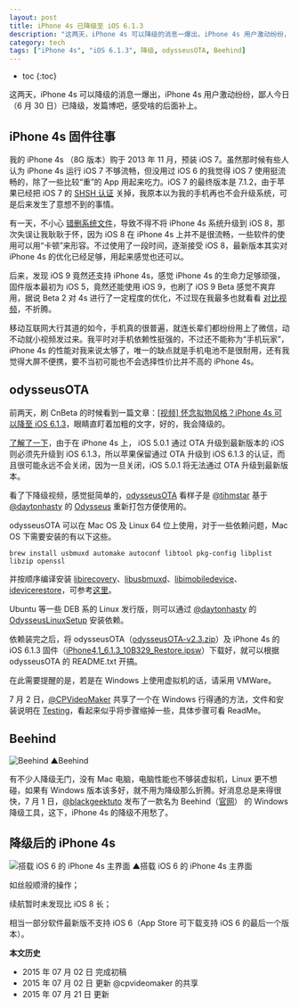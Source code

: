 ```yaml
---
layout: post
title: iPhone 4s 已降级至 iOS 6.1.3
description: "这两天，iPhone 4s 可以降级的消息一爆出，iPhone 4s 用户激动纷纷，鄙人今日（6 月 30 日）已降级，发篇博吧，感受啥的后面补上。"
category: tech
tags: ["iPhone 4s", "iOS 6.1.3", 降级, odysseusOTA, Beehind]
---
```


* toc
{:toc}

这两天，iPhone 4s 可以降级的消息一爆出，iPhone 4s 用户激动纷纷，鄙人今日（6 月 30 日）已降级，发篇博吧，感受啥的后面补上。

## iPhone 4s 固件往事

我的 iPhone 4s （8G 版本）购于 2013 年 11 月，预装 iOS 7。虽然那时候有些人认为 iPhone 4s 运行 iOS 7 不够流畅，但没用过 iOS 6 的我觉得 iOS 7 使用挺流畅的，除了一些比较“重”的 App 用起来吃力。iOS 7 的最终版本是 7.1.2，由于苹果已经把 iOS 7 的 [SHSH 认证](https://www.theiphonewiki.com/wiki/SHSH) 关掉，我原本以为我的手机再也不会升级系统，可是后来发生了意想不到的事情。

有一天，不小心 [错删系统文件](/shuangpin-for-iphone.html#section)，导致不得不将 iPhone 4s 系统升级到 iOS 8，那次失误让我耿耿于怀，因为 iOS 8 在 iPhone 4s 上并不是很流畅，一些软件的使用可以用“卡顿”来形容。不过使用了一段时间，逐渐接受 iOS 8，最新版本其实对 iPhone 4s 的优化已经足够，用起来感觉也还可以。

后来，发现 iOS 9 竟然还支持 iPhone 4s，感觉 iPhone 4s 的生命力足够顽强，固件版本最初为 iOS 5，竟然还能使用 iOS 9，也刷了 iOS 9 Beta 感觉不爽弃用，据说 Beta 2 对 4s 进行了一定程度的优化，不过现在我最多也就看看 [对比视频](https://www.youtube.com/channel/UCg7ckDevnFST7lWlCCZ1c3w)，不折腾。

移动互联网大行其道的如今，手机真的很普遍，就连长辈们都纷纷用上了微信，动不动就小视频发过来。我平时对手机依赖性挺强的，不过还不能称为“手机玩家”，iPhone 4s 的性能对我来说太够了，唯一的缺点就是手机电池不是很耐用，还有我觉得大屏不便携，要不当初可能也不会选择性价比并不高的 iPhone 4s。

## odysseusOTA

前两天，刷 CnBeta 的时候看到一篇文章：[[视频] 怀念拟物风格？iPhone 4s 可以降至 iOS 6.1.3](http://www.cnbeta.com/articles/406483.htm)，眼睛直盯着加粗的文字，好的，我会降级的。

[了解了一下](http://www.reddit.com/r/jailbreak/comments/3bfrd5/)，由于在 iPhone 4s 上， iOS 5.0.1 通过 OTA 升级到最新版本的 iOS 则必须先升级到 iOS 6.1.3，所以苹果保留通过 OTA 升级到 iOS 6.1.3 的认证，而且很可能永远不会关闭，因为一旦关闭，iOS 5.0.1 将无法通过 OTA 升级到最新版本。

看了下降级视频，感觉挺简单的，[odysseusOTA](https://youtu.be/Wo7mGdMcjxw) 看样子是 [@tihmstar](https://twitter.com/tihmstar) 基于 [@daytonhasty](https://twitter.com/daytonhasty) 的 [Odysseus](http://dayt0n.github.io/articles/Odysseus/) 重新打包方便使用的。

odysseusOTA 可以在 Mac OS 及 Linux 64 位上使用，对于一些依赖问题，Mac OS 下需要安装的有以下这些。

    brew install usbmuxd automake autoconf libtool pkg-config libplist libzip openssl

并按顺序编译安装 [libirecovery](https://github.com/xerub/libirecovery.git)、[libusbmuxd](https://github.com/libimobiledevice/libusbmuxd.git)、[libimobiledevice](https://github.com/libimobiledevice/libimobiledevice.git)、[idevicerestore](https://github.com/xerub/idevicerestore.git)，可参考[这里](http://www.reddit.com/r/jailbreak/comments/3bfrd5/release_odysseusota_downgrade_iphone4s_or_ipad2/csm408n)。

Ubuntu 等一些 DEB 系的 Linux 发行版，则可以通过 [@daytonhasty](https://twitter.com/daytonhasty) 的 [OdysseusLinuxSetup](https://github.com/dayt0n/OdysseusLinuxSetup) 安装依赖。

依赖装完之后，将 odysseusOTA（[odysseusOTA-v2.3.zip](https://www.dropbox.com/s/zmol1g84msi4aih/odysseusOTA-v2.3.zip)）及 iPhone 4s 的 iOS 6.1.3 固件（[iPhone4,1_6.1.3_10B329_Restore.ipsw](http://appldnld.apple.com/iOS6.1/091-2611.20130319.Fr54r/iPhone4,1_6.1.3_10B329_Restore.ipsw)）下载好，就可以根据 odysseusOTA 的 README.txt 开搞。

在此需要提醒的是，若是在 Windows 上使用虚拟机的话，请采用 VMWare。

7 月 2 日，[@CPVideoMaker](https://twitter.com/cpvideomaker) 共享了一个在 Windows 行得通的方法，文件和安装说明在 [Testing](https://drive.google.com/folderview?id=0ByxMOiAf78kIfkRSa211YXlCZzA4dS1IV3p3YTVncU1UZldEWXNraTZ2RG5Ha083WFllYzQ)，看起来似乎将步骤缩掉一些，具体步骤可看 ReadMe。

## Beehind

![Beehind]({{site.IMG_PATH}}/downgrade-iphone-4s-to-ios-613-01.png?imageView2/2/w/640)
▲Beehind

有不少人降级无门，没有 Mac 电脑，电脑性能也不够装虚拟机，Linux 更不想碰，如果有 Windows 版本该多好，就不用为降级那么折腾。好消息总是来得很快，7 月 1 日，[@blackgeektuto](https://twitter.com/blackgeektuto) 发布了一款名为 Beehind（[官网](http://geeksn0w.it/Beehind/)） 的 Windows 降级工具，这下，iPhone 4s 的降级不用愁了。

## 降级后的 iPhone 4s

![搭载 iOS 6 的 iPhone 4s 主界面]({{site.IMG_PATH}}/downgrade-iphone-4s-to-ios-613-02.png?imageView2/2/w/480)
▲搭载 iOS 6 的 iPhone 4s 主界面

如丝般顺滑的操作；

续航暂时未发现比 iOS 8 长；

相当一部分软件最新版不支持 iOS 6（App Store 可下载支持 iOS 6 的最后一个版本）。

**本文历史**

* 2015 年 07 月 02 日 完成初稿
* 2015 年 07 月 02 日 更新 @cpvideomaker 的共享
* 2015 年 07 月 21 日 更新
